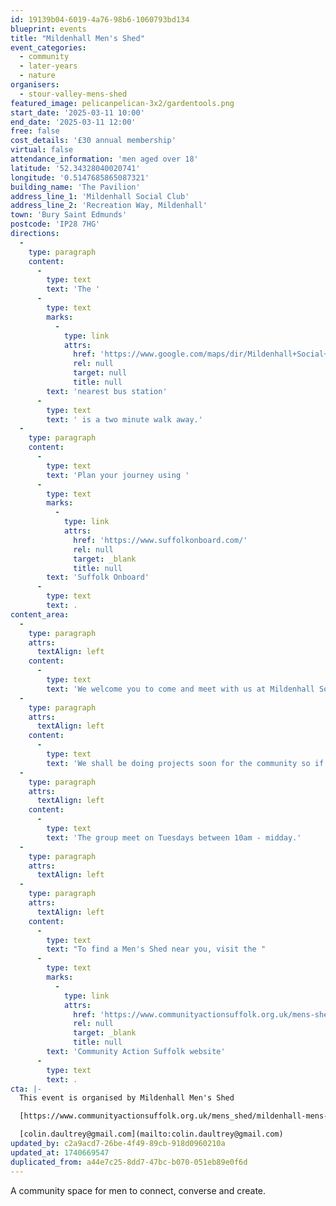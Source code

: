 ```yaml
---
id: 19139b04-6019-4a76-98b6-1060793bd134
blueprint: events
title: "Mildenhall Men's Shed"
event_categories:
  - community
  - later-years
  - nature
organisers:
  - stour-valley-mens-shed
featured_image: pelicanpelican-3x2/gardentools.png
start_date: '2025-03-11 10:00'
end_date: '2025-03-11 12:00'
free: false
cost_details: '£30 annual membership'
virtual: false
attendance_information: 'men aged over 18'
latitude: '52.34328040020741'
longitude: '0.5147685865087321'
building_name: 'The Pavilion'
address_line_1: 'Mildenhall Social Club'
address_line_2: 'Recreation Way, Mildenhall'
town: 'Bury Saint Edmunds'
postcode: 'IP28 7HG'
directions:
  -
    type: paragraph
    content:
      -
        type: text
        text: 'The '
      -
        type: text
        marks:
          -
            type: link
            attrs:
              href: 'https://www.google.com/maps/dir/Mildenhall+Social+Club,+Recreation+Way,+Mildenhall,+Bury+Saint+Edmunds/Mildenhall+bus+station,+Mildenhall,+Bury+Saint+Edmunds+IP28+7EZ/@52.3430332,0.5109133,17z/data=!3m1!4b1!4m14!4m13!1m5!1m1!1s0x47d8476baa3677ff:0xb24ddd5f9ac24f61!2m2!1d0.5147464!2d52.3431629!1m5!1m1!1s0x47d8476a3977384b:0xf52d8c6e1efdd4c0!2m2!1d0.51224!2d52.34322!3e2?entry=ttu&g_ep=EgoyMDI1MDIyNC4wIKXMDSoJLDEwMjExNDUzSAFQAw%3D%3D'
              rel: null
              target: null
              title: null
        text: 'nearest bus station'
      -
        type: text
        text: ' is a two minute walk away.'
  -
    type: paragraph
    content:
      -
        type: text
        text: 'Plan your journey using '
      -
        type: text
        marks:
          -
            type: link
            attrs:
              href: 'https://www.suffolkonboard.com/'
              rel: null
              target: _blank
              title: null
        text: 'Suffolk Onboard'
      -
        type: text
        text: .
content_area:
  -
    type: paragraph
    attrs:
      textAlign: left
    content:
      -
        type: text
        text: 'We welcome you to come and meet with us at Mildenhall Social Club (building at the rear) to have hot drink and a chat to meet local people in the area. '
  -
    type: paragraph
    attrs:
      textAlign: left
    content:
      -
        type: text
        text: 'We shall be doing projects soon for the community so if there is something you would like to discuss or even offer your services for anything then please do come along and meet professionally retired people in different fields!'
  -
    type: paragraph
    attrs:
      textAlign: left
    content:
      -
        type: text
        text: 'The group meet on Tuesdays between 10am - midday.'
  -
    type: paragraph
    attrs:
      textAlign: left
  -
    type: paragraph
    attrs:
      textAlign: left
    content:
      -
        type: text
        text: "To find a Men's Shed near you, visit the "
      -
        type: text
        marks:
          -
            type: link
            attrs:
              href: 'https://www.communityactionsuffolk.org.uk/mens-sheds/map/'
              rel: null
              target: _blank
              title: null
        text: 'Community Action Suffolk website'
      -
        type: text
        text: .
cta: |-
  This event is organised by Mildenhall Men's Shed

  [https://www.communityactionsuffolk.org.uk/mens_shed/mildenhall-mens-shed/](https://www.communityactionsuffolk.org.uk/mens_shed/mildenhall-mens-shed/)

  [colin.daultrey@gmail.com](mailto:colin.daultrey@gmail.com)
updated_by: c2a9acd7-26be-4f49-89cb-918d0960210a
updated_at: 1740669547
duplicated_from: a44e7c25-8dd7-47bc-b070-051eb89e0f6d
---
```

A community space for men to connect, converse and create.